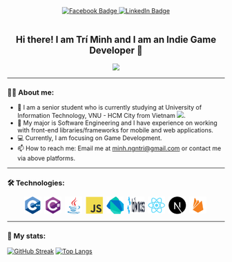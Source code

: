 <!--Intro-->
<div id="badges" align="center">
  <a href="https://www.facebook.com/ngtrizminh/">
    <img src="https://img.shields.io/badge/Facebook-4267B2?style=for-the-badge&logo=facebook&logoColor=white" alt="Facebook Badge"/>
  </a>
  <a href="https://www.linkedin.com/in/trizminh/">
    <img src="https://img.shields.io/badge/LinkedIn-0072b1?style=for-the-badge&logo=linkedin&logoColor=white" alt="LinkedIn Badge"/>
  </a>
</div>

<div id="profile_views" align="center">
  <img src="https://komarev.com/ghpvc/?username=yoshinewa&style=flat-square&color=013220" alt=""/>
</div>

<div id="hello" align="center">
  <h2>
    Hi there! I am Trí Minh and I am an Indie Game Developer 👋
  </h2>
</div>

<!--Main section-->
<div align="center">
  <img src="https://i.ibb.co/4NJswS5/Horror-Island.png"/>
</div>

---

### :man_technologist: About me:
- :office: I am a senior student who is currently studying at University of Information Technology, VNU - HCM City from Vietnam <img src="https://images.emojiterra.com/google/noto-emoji/v2.034/128px/1f1fb-1f1f3.png" width="15">.
- :telescope: My major is Software Engineering and I have experience on working with front-end libraries/frameworks for mobile and web applications.
- :computer: Currently, I am focusing on Game Development.
- :mailbox: How to reach me: Email me at minh.ngntri@gmail.com or contact me via above platforms.

---

### :hammer_and_wrench: Technologies:
<div align="center">
  <img src="https://github.com/devicons/devicon/blob/master/icons/cplusplus/cplusplus-original.svg" alt="C++" width="40" height="40"/>&nbsp;
  <img src="https://github.com/devicons/devicon/blob/master/icons/csharp/csharp-original.svg" alt="C#" width="40" height="40"/>&nbsp;
  <img src="https://github.com/devicons/devicon/blob/master/icons/java/java-original.svg" alt="Java" width="40" height="40"/>&nbsp;
  <img src="https://github.com/devicons/devicon/blob/master/icons/javascript/javascript-original.svg" alt="JavaScript" width="40" height="40"/>&nbsp;
  <img src="https://github.com/devicons/devicon/blob/master/icons/dart/dart-original.svg" alt="Java" width="40" height="40"/>&nbsp;
  <img src="https://github.com/devicons/devicon/blob/master/icons/tailwindcss/tailwindcss-original-wordmark.svg" alt="Tailwind CSS" width="40" height="40"/>&nbsp;  
  <img src="https://github.com/devicons/devicon/blob/master/icons/react/react-original.svg" alt="ReactJS" width="40" height="40"/>&nbsp;
  <img src="https://github.com/devicons/devicon/blob/master/icons/nextjs/nextjs-original.svg" alt="Next.js" width="40" height="40"/>&nbsp;
  <img src="https://github.com/devicons/devicon/blob/master/icons/firebase/firebase-plain.svg" alt="Firebase" width="40" height="40"/>&nbsp;   
</div>

---

### :signal_strength: My stats:
[![GitHub Streak](http://github-readme-streak-stats.herokuapp.com?user=trizminh&theme=dark&background=000000)](https://git.io/streak-stats)
[![Top Langs](https://github-readme-stats.vercel.app/api/top-langs/?username=trizminh&layout=compact&theme=dark)](https://github.com/anuraghazra/github-readme-stats)
